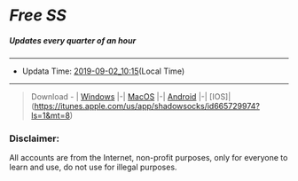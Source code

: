 
# *Free SS*

##### Updates every quarter of an hour

---
* Updata Time: [2019-09-02_10:15](https://github.com/Geek-007/free-SS/blob/master/2019-09-02_10:15_FreeSS.txt)(Local Time)
---

> Download - | [Windows](https://github.com/shadowsocks/shadowsocks-windows/releases) |-| [MacOS](https://github.com/shadowsocks/shadowsocks-iOS/releases) |-| [Android](https://github.com/shadowsocks/shadowsocks-android/releases) |-| [IOS]|(https://itunes.apple.com/us/app/shadowsocks/id665729974?ls=1&mt=8)

### Disclaimer:
All accounts are from the Internet, non-profit purposes, only for everyone to learn and use, do not use for illegal purposes.
<br>

